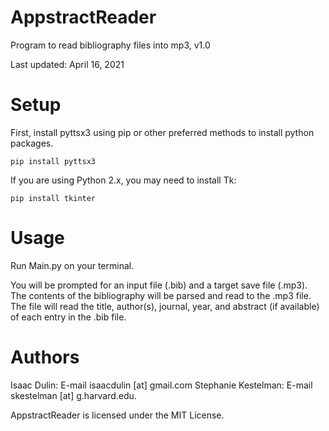 # AppstractReader
Program to read bibliography files into mp3, v1.0

Last updated: April 16, 2021



# Setup
First, install pyttsx3 using pip or other preferred methods to install python packages.
```
pip install pyttsx3
```
If you are using Python 2.x, you may need to install Tk:
```
pip install tkinter
```

# Usage
Run Main.py on your terminal. 

You will be prompted for an input file (.bib) and a target save file (.mp3). The contents of the
bibliography will be parsed and read to the .mp3 file. The file will read the title, author(s), 
journal, year, and abstract (if available) of each entry in the .bib file. 



# Authors
Isaac Dulin: E-mail isaacdulin [at] gmail.com
Stephanie Kestelman: E-mail skestelman [at] g.harvard.edu.


AppstractReader is licensed under the MIT License.
